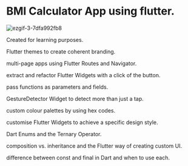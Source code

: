 # BMI Calculator App using flutter.

![ezgif-3-7dfa992fb8](https://user-images.githubusercontent.com/98897735/183755715-3a617d30-d219-4a8e-82bc-03c3c13e5ada.gif)

Created for learning purposes.

Flutter themes to create coherent branding.

multi-page apps using Flutter Routes and Navigator.

extract and refactor Flutter Widgets with a click of the button.

pass functions as parameters and fields.

GestureDetector Widget to detect more than just a tap.

custom colour palettes by using hex codes.

customise Flutter Widgets to achieve a specific design style.

Dart Enums and the Ternary Operator.

composition vs. inheritance and the Flutter way of creating custom UI.

difference between const and final in Dart and when to use each.
